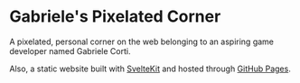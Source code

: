 # Gabriele's Pixelated Corner

A pixelated, personal corner on the web belonging to an aspiring game developer named Gabriele Corti.

Also, a static website built with [SvelteKit](https://kit.svelte.dev/) and hosted through [GitHub Pages](https://pages.github.com/).
